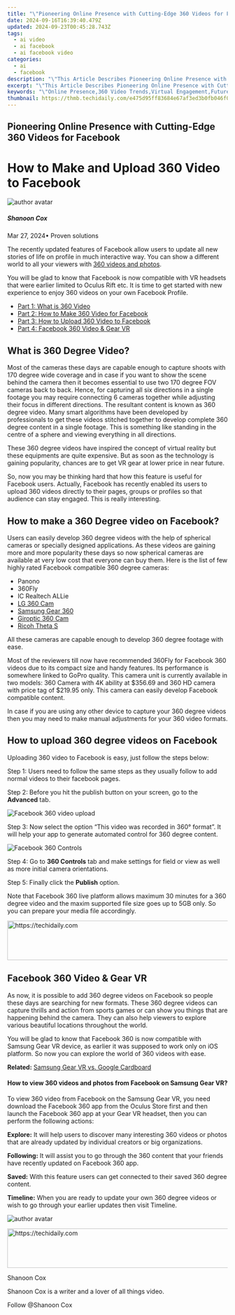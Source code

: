 ```yaml
---
title: "\"Pioneering Online Presence with Cutting-Edge 360 Videos for Facebook\""
date: 2024-09-16T16:39:40.479Z
updated: 2024-09-23T00:45:28.743Z
tags:
  - ai video
  - ai facebook
  - ai facebook video
categories:
  - ai
  - facebook
description: "\"This Article Describes Pioneering Online Presence with Cutting-Edge 360 Videos for Facebook\""
excerpt: "\"This Article Describes Pioneering Online Presence with Cutting-Edge 360 Videos for Facebook\""
keywords: "\"Online Presence,360 Video Trends,Virtual Engagement,Future-Forward Videos,Immersive Content,Social Media Innovation,Facebook Video Strategy\""
thumbnail: https://thmb.techidaily.com/e475d95ff83684e67af3ed3b0fb046f03e477b4f885c10acf9d70c8e5fd03d37.jpg
---
```


## Pioneering Online Presence with Cutting-Edge 360 Videos for Facebook

# How to Make and Upload 360 Video to Facebook

![author avatar](https://images.wondershare.com/filmora/article-images/shannon-cox.jpg)

##### Shanoon Cox

 Mar 27, 2024• Proven solutions

 The recently updated features of Facebook allow users to update all new stories of life on profile in much interactive way. You can show a different world to all your viewers with [360 videos and photos](https://tools.techidaily.com/wondershare/filmora/download/).

 You will be glad to know that Facebook is now compatible with VR headsets that were earlier limited to Oculus Rift etc. It is time to get started with new experience to enjoy 360 videos on your own Facebook Profile.

* [Part 1: What is 360 Video](#part1)
* [Part 2: How to Make 360 Video for Facebook](#part2)
* [Part 3: How to Upload 360 Video to Facebook](#part3)
* [Part 4: Facebook 360 Video & Gear VR](#part4)

## What is 360 Degree Video?

 Most of the cameras these days are capable enough to capture shoots with 170 degree wide coverage and in case if you want to show the scene behind the camera then it becomes essential to use two 170 degree FOV cameras back to back. Hence, for capturing all six directions in a single footage you may require connecting 6 cameras together while adjusting their focus in different directions. The resultant content is known as 360 degree video. Many smart algorithms have been developed by professionals to get these videos stitched together to develop complete 360 degree content in a single footage. This is something like standing in the centre of a sphere and viewing everything in all directions.

 These 360 degree videos have inspired the concept of virtual reality but these equipments are quite expensive. But as soon as the technology is gaining popularity, chances are to get VR gear at lower price in near future.

 So, now you may be thinking hard that how this feature is useful for Facebook users. Actually, Facebook has recently enabled its users to upload 360 videos directly to their pages, groups or profiles so that audience can stay engaged. This is really interesting.

## How to make a 360 Degree video on Facebook?

 Users can easily develop 360 degree videos with the help of spherical cameras or specially designed applications. As these videos are gaining more and more popularity these days so now spherical cameras are available at very low cost that everyone can buy them. Here is the list of few highly rated Facebook compatible 360 degree cameras:

* Panono
* 360Fly
* IC Realtech ALLie
* [LG 360 Cam](https://tools.techidaily.com/wondershare/filmora/download/)
* [Samsung Gear 360](https://tools.techidaily.com/wondershare/filmora/download/)
* [Giroptic 360 Cam](https://tools.techidaily.com/wondershare/filmora/download/)
* [Ricoh Theta S](https://tools.techidaily.com/wondershare/filmora/download/)

 All these cameras are capable enough to develop 360 degree footage with ease.

 Most of the reviewers till now have recommended 360Fly for Facebook 360 videos due to its compact size and handy features. Its performance is somewhere linked to GoPro quality. This camera unit is currently available in two models: 360 Camera with 4K ability at $356.69 and 360 HD camera with price tag of $219.95 only. This camera can easily develop Facebook compatible content.

 In case if you are using any other device to capture your 360 degree videos then you may need to make manual adjustments for your 360 video formats.

## How to upload 360 degree videos on Facebook

 Uploading 360 video to Facebook is easy, just follow the steps below:

 Step 1: Users need to follow the same steps as they usually follow to add normal videos to their facebook pages.

 Step 2: Before you hit the publish button on your screen, go to the   **Advanced** tab.

![Facebook 360 video upload](https://images.wondershare.com/filmora/article-images/facebook-360-video-upload.jpg)

 Step 3: Now select the option “This video was recorded in 360° format”. It will help your app to generate automated control for 360 degree content.

![Facebook 360 Controls](https://images.wondershare.com/filmora/article-images/facebook-360-controls.jpg)

 Step 4: Go to **360 Controls** tab and make settings for field or view as well as more initial camera orientations.

 Step 5: Finally click the **Publish** option.

 Note that Facebook 360 live platform allows maximum 30 minutes for a 360 degree video and the maxim supported file size goes up to 5GB only. So you can prepare your media file accordingly.

<!-- affiliate ads begin -->
<a href="https://appsumo.8odi.net/c/5597632/2049387/7443" target="_top" id="2049387">
  <img src="//a.impactradius-go.com/display-ad/7443-2049387" border="0" alt="https://techidaily.com" width="728" height="90"/>
</a>
<img height="0" width="0" src="https://appsumo.8odi.net/i/5597632/2049387/7443" style="position:absolute;visibility:hidden;" border="0" />
<!-- affiliate ads end -->

## Facebook 360 Video & Gear VR

 As now, it is possible to add 360 degree videos on Facebook so people these days are searching for new formats. These 360 degree videos can capture thrills and action from sports games or can show you things that are happening behind the camera. They can also help viewers to explore various beautiful locations throughout the world.

 You will be glad to know that Facebook 360 is now compatible with Samsung Gear VR device, as earlier it was supposed to work only on iOS platform. So now you can explore the world of 360 videos with ease.

**Related:** [Samsung Gear VR vs. Google Cardboard](https://tools.techidaily.com/wondershare/filmora/download/)

#### How to view 360 videos and photos from Facebook on Samsung Gear VR?

 To view 360 video from Facebook on the Samsung Gear VR, you need download the Facebook 360 app from the Oculus Store first and then launch the Facebook 360 app at your Gear VR headset, then you can perform the following actions:

**Explore:** It will help users to discover many interesting 360 videos or photos that are already updated by individual creators or big organizations.

**Following:** It will assist you to go through the 360 content that your friends have recently updated on Facebook 360 app.

**Saved:** With this feature users can get connected to their saved 360 degree content.

**Timeline:** When you are ready to update your own 360 degree videos or wish to go through your earlier updates then visit Timeline.

![author avatar](https://images.wondershare.com/filmora/article-images/shannon-cox.jpg)

<!-- affiliate ads begin -->
<a href="https://wigfever.sjv.io/c/5597632/2014849/22899" target="_top" id="2014849">
  <img src="//a.impactradius-go.com/display-ad/22899-2014849" border="0" alt="https://techidaily.com" width="728" height="90"/>
</a>
<img height="0" width="0" src="https://wigfever.sjv.io/i/5597632/2014849/22899" style="position:absolute;visibility:hidden;" border="0" />
<!-- affiliate ads end -->

Shanoon Cox

Shanoon Cox is a writer and a lover of all things video.

Follow @Shanoon Cox

<ins class="adsbygoogle"
      style="display:block"
      data-ad-client="ca-pub-7571918770474297"
      data-ad-slot="8358498916"
      data-ad-format="auto"
      data-full-width-responsive="true"></ins>



